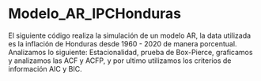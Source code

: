 # Modelo_AR_IPCHonduras
El siguiente código realiza la simulación de un modelo AR, la data utilizada es la inflación de Honduras desde 1960 - 2020 de manera porcentual.
Analizamos lo siguiente: Estacionalidad, prueba de Box-Pierce, graficamos y analizamos las ACF y ACFP, y por ultimo utilizamos los criterios de información AIC y BIC.
